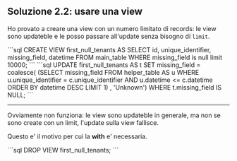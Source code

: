 
## Soluzione 2.2: usare una view

Ho provato a creare una view con un numero limitato di records: le view sono updateble e le posso passare all'update senza bisogno di `limit`.

<v-click>
```sql
CREATE VIEW first_null_tenants AS
SELECT id, unique_identifier, missing_field, datetime
FROM main_table
WHERE missing_field is null limit 10000;
```
</v-click>

<v-click>
```sql
UPDATE first_null_tenants AS t
SET missing_field = coalesce(
                           (SELECT missing_field
                            FROM helper_table AS u
                            WHERE u.unique_identifier = c.unique_identifier
                              AND u.datetime <= c.datetime
                            ORDER BY datetime DESC
                            LIMIT 1) , 'Unknown')
WHERE t.missing_field IS NULL;
```
</v-click>

---

Ovviamente non funziona: le view sono updateble in generale, ma non se sono create con un limit, l'update sulla view fallisce.

Questo e' il motivo per cui la __with__ e' necessaria.

<v-click>
```sql
DROP VIEW first_null_tenants;
```
</v-click>
